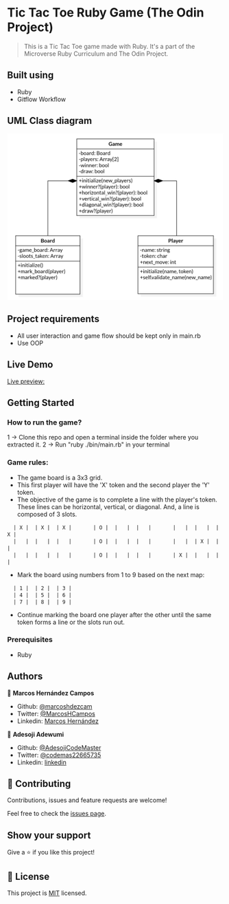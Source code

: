 # Tic Tac Toe Ruby Game (The Odin Project)

> This is a Tic Tac Toe game made with Ruby. It's a part of the Microverse Ruby Curriculum and The Odin Project. 

## Built using

- Ruby
- Gitflow Workflow

## UML Class diagram

![screenshot](./UML_Class_diagram.png)

## Project requirements
- All user interaction and game flow should be kept only in main.rb
- Use OOP

## Live Demo
[Live preview:](https://repl.it/join/gjrzjjbm-marcoshdezcam1)

## Getting Started

### How to run the game?
1 -> Clone this repo and open a terminal inside the folder where you extracted it.
2 -> Run "ruby ./bin/main.rb" in your terminal

### Game rules:
- The game board is a 3x3 grid.
- This first player will have the 'X' token and the second player the 'Y' token. 
- The objective of the game is to complete a line with the player's token. These lines can be horizontal, vertical, or diagonal. And, a line is composed of 3 slots. 
```
  | X |  | X |  | X |       | O |  |   |  |   |       |   |  |   |  | X |
  |   |  |   |  |   |       | O |  |   |  |   |       |   |  | X |  |   |
  |   |  |   |  |   |       | O |  |   |  |   |       | X |  |   |  |   |
```
- Mark the board using numbers from 1 to 9 based on the next map:
```
  | 1 |  | 2 |  | 3 |
  | 4 |  | 5 |  | 6 |
  | 7 |  | 8 |  | 9 |
```
- Continue marking the board one player after the other until the same token forms a line or the slots run out. 

### Prerequisites

- Ruby

## Authors

👤 **Marcos Hernández Campos**
- Github: [@marcoshdezcam](https://github.com/marcoshdezcam)
- Twitter: [@MarcosHCampos](https://twitter.com/MarcosHCampos)
- Linkedin: [Marcos Hernández](https://linkedin.com/marcos-hernández-56058119a/)

👤 **Adesoji Adewumi**
- Github: [@AdesojiCodeMaster](https://github.com/AdesojiCodeMaster) 
- Twitter: [@codemas22665735](https://twitter.com/codemas22665735) 
- Linkedin: [linkedin](https://www.linkedin.com/in/adesoji-adewumi-7752aba5)

## 🤝 Contributing

Contributions, issues and feature requests are welcome!

Feel free to check the [issues page](issues/).

## Show your support

Give a ⭐️ if you like this project!

## 📝 License

This project is [MIT](lic.url) licensed.
